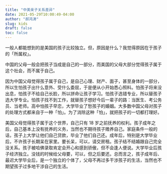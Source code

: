 ```yaml
---
title: "中美亲子关系差异"
date: 2021-05-29T10:00:49-04:00
author: "郝鸿涛"
slug: kids
draft: false
toc: false
---
```

一般人都能想到的是美国的孩子比较独立。但，原因是什么？我觉得原因在于孩子的「所属权」。

中国的父母一般会把孩子当成是自己的一部分，而美国的父母大部分觉得孩子属于这个社会，而不属于自己。

因为中国父母觉得孩子属于自己，是自己心理、财产、面子，甚至身体的一部分，所以生怕孩子出什么意外、受什么委屈，于是便从小开始悉心照料。怕孩子将来没出息，怕孩子不给自己长脸，所以拼命让孩子学习。怕孩子选错专业，所以替孩子选大学专业。怕孩子找不到工作，就替孩子想好今后一辈子的路：当医生、考公务员、当老师。高中怕孩子早恋，大学毕业了愁孩子的婚姻。大多数中国父母对孩子的处理方式都来自于一种「怕」。为了消除这种「怕」，就把孩子的一切都打理好。

美国父母觉得孩子属于这个世界，自己只有 18 岁之前抚养的权利。孩子成年之后，自己基本上没有抚养的义务，当然也不期待孩子赡养自己。家庭条件一般的话，孩子上大学让他们自己贷款，毕业了他们自己还。成年后，特别是大学毕业后，不许孩子长期呆在家里。要长呆，可以，请交房租。孩子结不结婚跟自己完全没关系。孩子被哈佛录取肯定会开心和感到骄傲，但不会逢人便说。大学毕业后孩子经济独立。没钱的时候给父母要，可以，但之后要还。总而言之，孩子成年后、最迟大学毕业后，是一个独立的个体了，父母不再过多干涉孩子的生活，当然也不期望孩子过多地干涉自己的生活。

